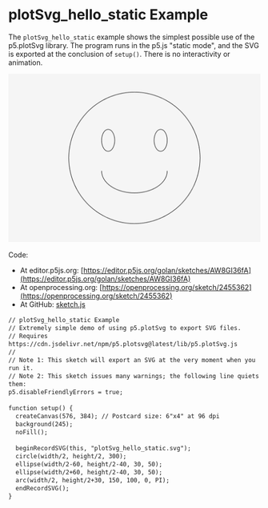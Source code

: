 # plotSvg_hello_static Example

The `plotSvg_hello_static` example shows the simplest possible use of the p5.plotSvg library. The program runs in the p5.js "static mode", and the SVG is exported at the conclusion of `setup()`. There is no interactivity or animation. 

![plotSvg_hello_static.png](plotSvg_hello_static.png)

Code: 

* At editor.p5js.org: [https://editor.p5js.org/golan/sketches/AW8GI36fA](https://editor.p5js.org/golan/sketches/AW8GI36fA)
* At openprocessing.org: [https://openprocessing.org/sketch/2455362](https://openprocessing.org/sketch/2455362)
* At GitHub: [sketch.js](https://raw.githubusercontent.com/golanlevin/p5.plotSvg/refs/heads/main/examples/plotSvg_hello_static/sketch.js)

```
// plotSvg_hello_static Example
// Extremely simple demo of using p5.plotSvg to export SVG files.
// Requires https://cdn.jsdelivr.net/npm/p5.plotsvg@latest/lib/p5.plotSvg.js
// 
// Note 1: This sketch will export an SVG at the very moment when you run it. 
// Note 2: This sketch issues many warnings; the following line quiets them:
p5.disableFriendlyErrors = true;

function setup() {
  createCanvas(576, 384); // Postcard size: 6"x4" at 96 dpi
  background(245); 
  noFill();

  beginRecordSVG(this, "plotSvg_hello_static.svg");
  circle(width/2, height/2, 300); 
  ellipse(width/2-60, height/2-40, 30, 50);
  ellipse(width/2+60, height/2-40, 30, 50);
  arc(width/2, height/2+30, 150, 100, 0, PI);
  endRecordSVG();
}
```
